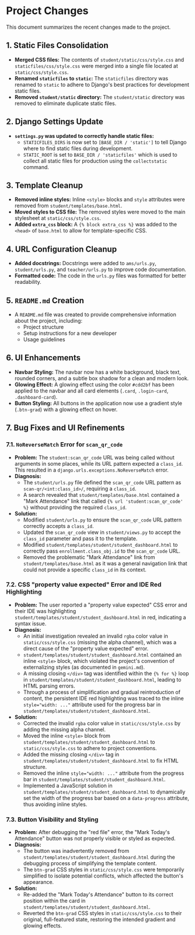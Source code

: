 # Project Changes

This document summarizes the recent changes made to the project.

## 1. Static Files Consolidation

-   **Merged CSS files:** The contents of `student/static/css/style.css` and `staticfiles/css/style.css` were merged into a single file located at `static/css/style.css`.
-   **Renamed `staticfiles` to `static`:** The `staticfiles` directory was renamed to `static` to adhere to Django's best practices for development static files.
-   **Removed `student/static` directory:** The `student/static` directory was removed to eliminate duplicate static files.

## 2. Django Settings Update

-   **`settings.py` was updated to correctly handle static files:**
    -   `STATICFILES_DIRS` is now set to `[BASE_DIR / 'static']` to tell Django where to find static files during development.
    -   `STATIC_ROOT` is set to `BASE_DIR / 'staticfiles'` which is used to collect all static files for production using the `collectstatic` command.

## 3. Template Cleanup

-   **Removed inline styles:** Inline `<style>` blocks and `style` attributes were removed from `student/templates/base.html`.
-   **Moved styles to CSS file:** The removed styles were moved to the main stylesheet at `static/css/style.css`.
-   **Added `extra_css` block:** A `{% block extra_css %}` was added to the `<head>` of `base.html` to allow for template-specific CSS.

## 4. URL Configuration Cleanup

-   **Added docstrings:** Docstrings were added to `ams/urls.py`, `student/urls.py`, and `teacher/urls.py` to improve code documentation.
-   **Formatted code:** The code in the `urls.py` files was formatted for better readability.

## 5. `README.md` Creation

-   A `README.md` file was created to provide comprehensive information about the project, including:
    -   Project structure
    -   Setup instructions for a new developer
    -   Usage guidelines

## 6. UI Enhancements

-   **Navbar Styling:** The navbar now has a white background, black text, rounded corners, and a subtle box shadow for a clean and modern look.
-   **Glowing Effect:** A glowing effect using the color `#cdd2bf` has been applied to the navbar and all card elements (`.card`, `.login-card`, `.dashboard-card`).
-   **Button Styling:** All buttons in the application now use a gradient style (`.btn-grad`) with a glowing effect on hover.

## 7. Bug Fixes and UI Refinements

### 7.1. `NoReverseMatch` Error for `scan_qr_code`

-   **Problem:** The `student:scan_qr_code` URL was being called without arguments in some places, while its URL pattern expected a `class_id`. This resulted in a `django.urls.exceptions.NoReverseMatch` error.
-   **Diagnosis:**
    -   The `student/urls.py` file defined the `scan_qr_code` URL pattern as `scan-qr/<int:class_id>/`, requiring a `class_id`.
    -   A search revealed that `student/templates/base.html` contained a "Mark Attendance" link that called `{% url 'student:scan_qr_code' %}` without providing the required `class_id`.
-   **Solution:**
    -   Modified `student/urls.py` to ensure the `scan_qr_code` URL pattern correctly accepts a `class_id`.
    -   Updated the `scan_qr_code` view in `student/views.py` to accept the `class_id` parameter and pass it to the template.
    -   Modified `student/templates/student/student_dashboard.html` to correctly pass `enrollment.class_obj.id` to the `scan_qr_code` URL.
    -   Removed the problematic "Mark Attendance" link from `student/templates/base.html` as it was a general navigation link that could not provide a specific `class_id` in its context.

### 7.2. CSS "property value expected" Error and IDE Red Highlighting

-   **Problem:** The user reported a "property value expected" CSS error and their IDE was highlighting `student/templates/student/student_dashboard.html` in red, indicating a syntax issue.
-   **Diagnosis:**
    -   An initial investigation revealed an invalid `rgba` color value in `static/css/style.css` (missing the alpha channel), which was a direct cause of the "property value expected" error.
    -   `student/templates/student/student_dashboard.html` contained an inline `<style>` block, which violated the project's convention of externalizing styles (as documented in `gemini.md`).
    -   A missing closing `</div>` tag was identified within the `{% for %}` loop in `student/templates/student/student_dashboard.html`, leading to HTML parsing errors.
    -   Through a process of simplification and gradual reintroduction of content, the persistent IDE red highlighting was traced to the inline `style="width: ..."` attribute used for the progress bar in `student/templates/student/student_dashboard.html`.
-   **Solution:**
    -   Corrected the invalid `rgba` color value in `static/css/style.css` by adding the missing alpha channel.
    -   Moved the inline `<style>` block from `student/templates/student/student_dashboard.html` to `static/css/style.css` to adhere to project conventions.
    -   Added the missing closing `</div>` tag in `student/templates/student/student_dashboard.html` to fix HTML structure.
    -   Removed the inline `style="width: ..."` attribute from the progress bar in `student/templates/student/student_dashboard.html`.
    -   Implemented a JavaScript solution in `student/templates/student/student_dashboard.html` to dynamically set the width of the progress bar based on a `data-progress` attribute, thus avoiding inline styles.

### 7.3. Button Visibility and Styling

-   **Problem:** After debugging the "red file" error, the "Mark Today's Attendance" button was not properly visible or styled as expected.
-   **Diagnosis:**
    -   The button was inadvertently removed from `student/templates/student/student_dashboard.html` during the debugging process of simplifying the template content.
    -   The `btn-grad` CSS styles in `static/css/style.css` were temporarily simplified to isolate potential conflicts, which affected the button's appearance.
-   **Solution:**
    -   Re-added the "Mark Today's Attendance" button to its correct position within the card in `student/templates/student/student_dashboard.html`.
    -   Reverted the `btn-grad` CSS styles in `static/css/style.css` to their original, full-featured state, restoring the intended gradient and glowing effects.
